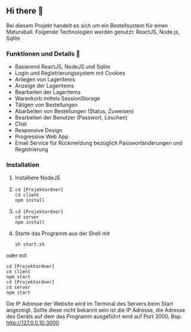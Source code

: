 ## Hi there 👋

Bei diesem Projekt handelt es sich um ein Bestellsystem für einen Maturaball.
Folgende Technologien werden genutzt: ReactJS, Node.js, Sqlite

### Funktionen und Details 🏅

- Basierend ReactJS, NodeJS und Sqlite
- Login und Registrierungssystem mit Cookies
- Anlegen von Lageritems
- Anzeige der Lageritems
- Bearbeiten der Lageritems
- Warenkorb mittels SessionStorage
- Tätigen von Bestellungen
- Abarbeiten von Bestellungen (Status, Zuweisen)
- Bearbeiten der Benutzer (Passwort, Löschen)
- Chat
- Responsive Design
- Progressive Web App
- Email Service für Rückmeldung bezüglich Passwortänderungen und Registrierung

### Installation

1) Installiere NodeJS
2)
    ```
    cd [Projektordner]
    cd client
    npm install
    ```

3)
    ```
    cd [Projektordner]
    cd server
    npm install
    ```

4) Starte das Programm aus der Shell mit
    ```
    sh start.sh
    ``` 
oder mit

```
cd [Projektordner]
cd client
npm start
cd [Projektordner]
cd server
npm start
```
    
Die IP Adresse der Website wird im Terminal des Servers beim Start angezeigt.
Sollte diese nicht bekannt sein ist die IP Adresse, die Adresse des Geräts auf dem das Programm ausgeführt wird auf Port 3000.
Bsp: http://127.0.0.10:3000
